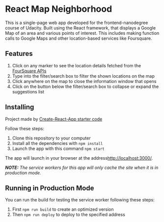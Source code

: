# React Map Neighborhood

This is a single-page web app developed for the frontend-nanodegree course of Udacity. Built using the React framework, that displays a Google Map of an area and various points of interest. This includes making function calls to Google Maps and other location-based services like Foursquare.

## Features

1. Click on any marker to see the location details fetched from the [FourSquare APIs](https://developer.foursquare.com/)
2. Type into the filter/search box to filter the shown locations on the map
3. Click anywhere on the map to close the information window that opens
4. Click on the button below the filter/search box to collapse or expand the suggestions list

## Installing

Project made by [Create-React-App starter code](https://github.com/facebookincubator/create-react-app)

Follow these steps:

1. Clone this repository to your computer
2. Install all the dependencies with `npm install`
3. Launch the app with this command `npm start`

The app will launch in your browser at the address[http://localhost:3000/](http://localhost:3000/).

***NOTE:*** *The service workers for this app will only cache the site when it is in production mode.*

## Running in Production Mode

You can run the build for testing the service worker following these steps:

1. First `npm run build` to create an optimized version
2. Then `npm run deploy` to deploy to the specified address
